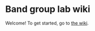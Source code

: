 # Band group lab wiki

Welcome!  To get started, go to [the wiki](https://github.com/Band-group/labwiki/wiki).

